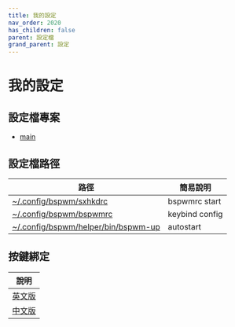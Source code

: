 ```yaml
---
title: 我的設定
nav_order: 2020
has_children: false
parent: 設定檔
grand_parent: 設定
---
```



# 我的設定


## 設定檔專案

* [main](https://github.com/samwhelp/note-about-bspwm/tree/gh-pages/_demo/config/bspwm-config/main)


## 設定檔路徑

| 路徑 | 簡易說明 |
| --- | --- |
| [~/.config/bspwm/sxhkdrc](https://github.com/samwhelp/note-about-bspwm/blob/gh-pages/_demo/config/bspwm-config/main/config/bspwm/sxhkdrc) | bspwmrc start |
| [~/.config/bspwm/bspwmrc](https://github.com/samwhelp/note-about-bspwm/blob/gh-pages/_demo/config/bspwm-config/main/config/bspwm/bspwmrc) | keybind config |
| [~/.config/bspwm/helper/bin/bspwm-up](https://github.com/samwhelp/note-about-bspwm/blob/gh-pages/_demo/config/bspwm-config/main/config/bspwm/helper/bin/bspwm-up) | autostart |


## 按鍵綁定

| 說明 |
| --- |
| [英文版](https://github.com/samwhelp/note-about-bspwm/blob/gh-pages/_demo/config/bspwm-config/main/spec-keybind.md) |
| [中文版](https://samwhelp.github.io/note-about-bspwm/read/config/keybind.html) |
